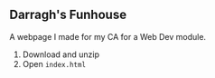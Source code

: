 ## Darragh's Funhouse
A webpage I made for my CA for a Web Dev module.

1. Download and unzip
2. Open `index.html`
